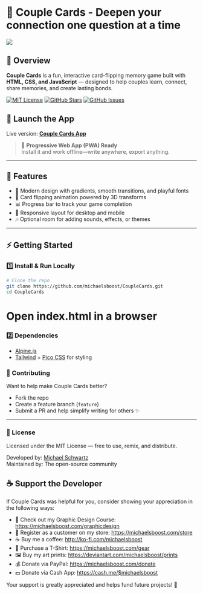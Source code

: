 🎴 Couple Cards - Deepen your connection one question at a time
============================

![](https://raw.githubusercontent.com/michaelsboost/CoupleCards/main/imgs/screenshot.jpeg)

## 🌟 Overview  
**Couple Cards** is a fun, interactive card-flipping memory game built with **HTML, CSS, and JavaScript** — designed to help couples learn, connect, share memories, and create lasting bonds.

[![MIT License](https://img.shields.io/github/license/michaelsboost/CoupleCards)](LICENSE) [![GitHub Stars](https://img.shields.io/github/stars/michaelsboost/CoupleCards)](https://github.com/michaelsboost/CoupleCards/stargazers) [![GitHub Issues](https://img.shields.io/github/issues/michaelsboost/CoupleCards)](https://github.com/michaelsboost/CoupleCards/issues)

## 🚀 **Launch the App**  
Live version: **[Couple Cards App](https://michaelsboost.com/CoupleCards/)**

> 📲 **Progressive Web App (PWA) Ready**  
> Install it and work offline—write anywhere, export anything.

---

## **🌟 Features**

* 🎨 Modern design with gradients, smooth transitions, and playful fonts
* 🔄 Card flipping animation powered by 3D transforms
* 📊 Progress bar to track your game completion
* 📱 Responsive layout for desktop and mobile
* 🎶 Optional room for adding sounds, effects, or themes

---

## **⚡ Getting Started**

### **1️⃣ Install & Run Locally**
```sh
# Clone the repo
git clone https://github.com/michaelsboost/CoupleCards.git
cd CoupleCards
```
# Open index.html in a browser

### 2️⃣ Dependencies
- [Alpine.js](https://alpinejs.dev/)
- [Tailwind](https://tailwindcss.com/) + [Pico CSS](https://picocss.com/) for styling

### 🤝 Contributing
Want to help make Couple Cards better?

- Fork the repo
- Create a feature branch (`feature`)
- Submit a PR and help simplify writing for others ✨

---

### 📜 License
Licensed under the MIT License — free to use, remix, and distribute.

Developed by: [Michael Schwartz](https://michaelsboost.com/)  
Maintained by: The open-source community

## **☕ Support the Developer**
If Couple Cards was helpful for you, consider showing your appreciation in the following ways:

- 🎨 Check out my Graphic Design Course: https://michaelsboost.com/graphicdesign  
- 🛒 Register as a customer on my store: https://michaelsboost.com/store  
- ☕ Buy me a coffee: http://ko-fi.com/michaelsboost  
- 👕 Purchase a T-Shirt: https://michaelsboost.com/gear  
- 🖼️ Buy my art prints: https://deviantart.com/michaelsboost/prints 
- 💰 Donate via PayPal: https://michaelsboost.com/donate 
- 💵 Donate via Cash App: https://cash.me/$michaelsboost  

Your support is greatly appreciated and helps fund future projects! 🚀